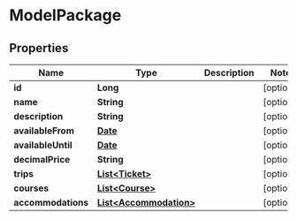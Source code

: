 
# ModelPackage

## Properties
Name | Type | Description | Notes
------------ | ------------- | ------------- | -------------
**id** | **Long** |  |  [optional]
**name** | **String** |  |  [optional]
**description** | **String** |  |  [optional]
**availableFrom** | [**Date**](Date.md) |  |  [optional]
**availableUntil** | [**Date**](Date.md) |  |  [optional]
**decimalPrice** | **String** |  |  [optional]
**trips** | [**List&lt;Ticket&gt;**](Ticket.md) |  |  [optional]
**courses** | [**List&lt;Course&gt;**](Course.md) |  |  [optional]
**accommodations** | [**List&lt;Accommodation&gt;**](Accommodation.md) |  |  [optional]



